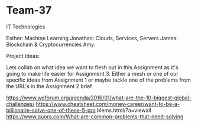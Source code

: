 # Team-37

IT Technologies

Esther: Machine Learning
Jonathan: Clouds, Services, Servers
James: Blockchain & Cryptocurrencies
Amy: 

Project Ideas:

Lets collab on what idea we want to flesh out in this Assignment as it's going to make life easier for Assignment 3.
Either a mesh or one of our specific ideas from Assignment 1 or maybe tackle one of the problems from the URL's in the Assignment 2 brief

https://www.weforum.org/agenda/2016/01/what-are-the-10-biggest-global-challenges/
https://www.cheatsheet.com/money-career/want-to-be-a-billionaire-solve-one-of-these-5-pro
blems.html/?a=viewall
https://www.quora.com/What-are-common-problems-that-need-solving
